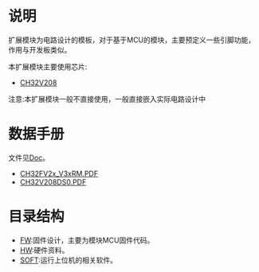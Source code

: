 # 说明

扩展模块为电路设计的模板，对于基于MCU的模块，主要预定义一些引脚功能，作用与开发板类似。

本扩展模块主要使用芯片:

- [CH32V208](https://www.wch.cn/products/CH32V208.html)

注意:本扩展模块一般不直接使用，一般直接嵌入实际电路设计中

# 数据手册

文件见[Doc](Doc)。

- [CH32FV2x_V3xRM.PDF](Doc/CH32FV2x_V3xRM.PDF)
- [CH32V208DS0.PDF](Doc/CH32V208DS0.PDF)

# 目录结构

- [FW](FW):固件设计，主要为模块MCU固件代码。
- [HW](HW):硬件资料。
- [SOFT](SOFT):运行上位机的相关软件。

